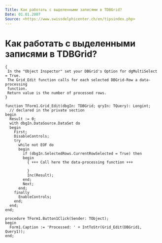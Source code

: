 ```yaml
---
Title: Как работать с выделенными записями в TDBGrid?
Date: 01.01.2007
Source: <https://www.swissdelphicenter.ch/en/tipsindex.php>
---
```



Как работать с выделенными записями в TDBGrid?
==============================================

    {
     In the "Object Inspector" set your DBGrid's Option for dgMultiSelect = True.
     The Grid_Edit function calls for each selected DBGrid-Row a data-processing
     function.
     Return value is the number of processed rows.
    }
     
    function TForm1.Grid_Edit(dbgIn: TDBGrid; qryIn: TQuery): Longint;
      // declared in the private section
    begin
      Result := 0;
      with dbgIn.DataSource.DataSet do
      begin
        First;
        DisableControls;
        try
          while not EOF do
          begin
            if (dbgIn.SelectedRows.CurrentRowSelected = True) then
            begin
              { +++ Call here the data-processing function +++
     
              }
              Inc(Result);
            end;
            Next;
          end;
        finally
          EnableControls;
        end;
      end;
    end;
     
    procedure TForm1.Button1Click(Sender: TObject);
    begin
      Form1.Caption := 'Processed: ' + IntToStr(Grid_Edit(DBGrid1, Query1));
    end;

